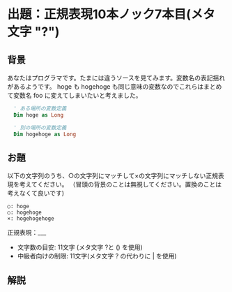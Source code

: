 # 出題：正規表現10本ノック7本目(メタ文字 "?")

## 背景

あなたはプログラマです。たまには違うソースを見てみます。変数名の表記揺れがあるようです。
hoge も hogehoge も同じ意味の変数なのでこれらはまとめて変数名 foo に変えてしまいたいと考えました。

```vb
  ' ある場所の変数定義
  Dim hoge as Long

  ' 別の場所の変数定義
  Dim hogehoge as Long
```

## お題
以下の文字列のうち、○の文字列にマッチして×の文字列にマッチしない正規表現を考えてください。
（冒頭の背景のことは無視してください。置換のことは考えなくて良いです)

    ○: hoge
    ○: hogehoge
    ×: hogehogehoge

  正規表現：___

  * 文字数の目安: 11文字 (メタ文字 ?と () を使用) <!-- hoge(hoge)? -->
  * 中級者向けの制限: 11文字(メタ文字 ? の代わりに | を使用)  <!-- hoge(hoge|) -->

## 解説

<!--
ノック4回目で、"\*" は「直前の正規表現」の「0回以上の繰り返し」を表すことを学びました。
"?" はその仲間で、「直前の正規表現」の「0回または1回」になります。
もう少し、くだけて言い方をすると、「直前の文字(正規表現)があるまたはない」を表現します。
"?" の文字にピッタリの意味な気がしませんか？

たとえば、f または fo にマッチする正規表現は、fo? になります。
お題ではもうちょっと発展させてノック5回目で習った()も使用する例にしています。
-->
